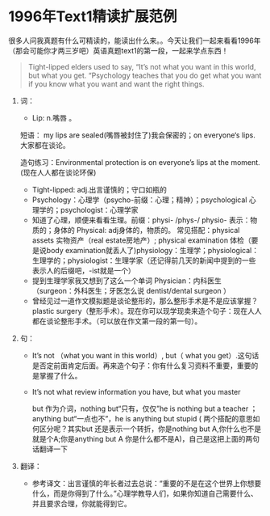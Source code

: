 # 1996年Text1精读扩展范例

很多人问我真题有什么可精读的，能读出什么来。。今天让我们一起来看看1996年（那会可能你才两三岁吧）英语真题text1的第一段，一起来学点东西！

> Tight-lipped elders used to say, “It’s not what you want in this world, but what you get. “Psychology teaches that you do get what you want if you know what you want and want the right things.

1. 词：

   * Lip: n.嘴唇 。

   短语： my lips are sealed\(嘴唇被封住了\)我会保密的；on everyone‘s lips. 大家都在谈论。

   造句练习：Environmental protection is on everyone’s lips at the moment. \(现在人人都在谈论环保\)

   * Tight-lipped: adj.出言谨慎的；守口如瓶的
   * Psychology：心理学（psycho-前缀：心理；精神）；psychological 心理学的；psychologist：心理学家
   * 知道了心理，顺便来看看生理。前缀：physi- /phys-/ physio- 表示：物质的；身体的 Physical: adj身体的，物质的。 常见搭配：physical assets 实物资产（real estate房地产）; physical examination 体检（要是说body examination就丢人了\)physiology：生理学；physiological：生理学的；physiologist：生理学家（还记得前几天的新闻中提到的一些表示人的后缀吧，-ist就是一个）
   * 提到生理学家我又想到了这么一个单词 Physician：内科医生（surgeon：外科医生；牙医怎么说 dentist/dental surgeon ）
   * 曾经见过一道作文模拟题是谈论整形的，那么整形手术是不是应该掌握？ plastic surgery（整形手术）。现在你可以现学现卖来造个句子：现在人人都在谈论整形手术。（可以放在作文第一段的第一句）。

2. 句：
   * It’s not （what you want in this world）, but（ what you get）.这句话是否定前面肯定后面。再来造个句子：你有什么复习资料不重要，重要的是掌握了什么。
   * It’s not what review information you have, but what you master

     but 作为介词，nothing but“只有，仅仅”he is nothing but a teacher ；anything but“一点也不”，he is anything but stupid \( 两个搭配的意思如何区分呢？其实but 还是表示一个转折，你是nothing but A,你什么也不是就是个A;你是anything but A 你是什么都不是A\)，自己是这把上面的两句话翻译一下
3. 翻译：
   * 参考译文：出言谨慎的年长者过去总说：“重要的不是在这个世界上你想要什么，而是你得到了什么。”心理学教导人们，如果你知道自己需要什么、并且要求合理，你就能得到它。

